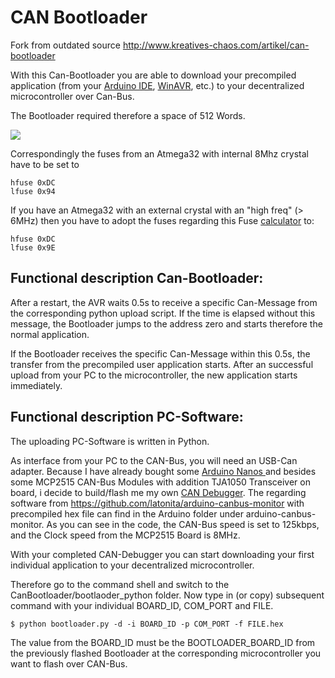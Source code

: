# CAN Bootloader #

Fork from outdated source http://www.kreatives-chaos.com/artikel/can-bootloader

With this Can-Bootloader you are able to download your precompiled application (from your [Arduino IDE](https://www.arduino.cc/en/main/software), [WinAVR](http://winavr.sourceforge.net/), etc.) to your decentralized microcontroller over Can-Bus.

The Bootloader required therefore a space of 512 Words.

![](https://github.com/ma-go/CanBootloader/blob/master/Fuses.JPG)

Correspondingly the fuses from an Atmega32 with internal 8Mhz crystal have to be set to

    hfuse 0xDC
    lfuse 0x94

If you have an Atmega32 with an external crystal with an "high freq" (> 6MHz) then you have to adopt the fuses regarding this Fuse [calculator](http://www.engbedded.com/fusecalc/) to:

    hfuse 0xDC
    lfuse 0x9E

## Functional description Can-Bootloader: ##

After a restart, the AVR waits 0.5s to receive a specific Can-Message from the corresponding python upload script. If the time is elapsed without this message, the Bootloader jumps to the address zero and starts therefore the normal application.

If the Bootloader receives the specific Can-Message within this 0.5s, the transfer from the precompiled user application starts. After an successful upload from your PC to the microcontroller, the new application starts immediately. 


## Functional description PC-Software: ##

The uploading PC-Software is written in Python. 

As interface from your PC to the CAN-Bus, you will need an USB-Can adapter.
Because I have already bought some [Arduino Nanos ](https://store.arduino.cc/usa/arduino-nano) and besides some MCP2515 CAN-Bus Modules with addition TJA1050 Transceiver on board, i decide to build/flash me my own [CAN Debugger](http://www.kreatives-chaos.com/artikel/can_debugger).
The regarding software from https://github.com/latonita/arduino-canbus-monitor with precompiled hex file can find in the Arduino folder under arduino-canbus-monitor. As you can see in the code, the CAN-Bus speed is set to 125kbps, and the Clock speed from the MCP2515 Board is 8MHz.

With your completed CAN-Debugger you can start downloading your first individual application to your decentralized microcontroller.

Therefore go to the command shell and switch to the CanBootloader/bootlaoder_python folder.
Now type in (or copy) subsequent command with your individual BOARD_ID, COM_PORT and FILE.

    $ python bootloader.py -d -i BOARD_ID -p COM_PORT -f FILE.hex

The value from the BOARD_ID must be the BOOTLOADER_BOARD_ID from the previously flashed 
Bootloader at the corresponding microcontroller you want to flash over CAN-Bus.





